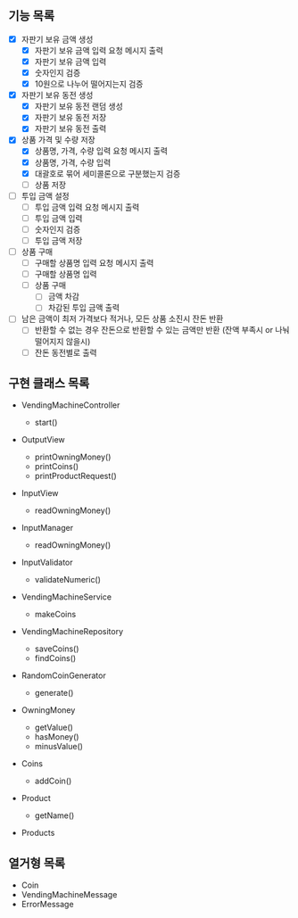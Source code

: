 ## 기능 목록
- [x] 자판기 보유 금액 생성
  - [x] 자판기 보유 금액 입력 요청 메시지 출력
  - [x] 자판기 보유 금액 입력
  - [x] 숫자인지 검증
  - [x] 10원으로 나누어 떨어지는지 검증
- [x] 자판기 보유 동전 생성
  - [x] 자판기 보유 동전 랜덤 생성
  - [x] 자판기 보유 동전 저장
  - [x] 자판기 보유 동전 출력
- [x] 상품 가격 및 수량 저장
  - [x] 상품명, 가격, 수량 입력 요청 메시지 출력
  - [x] 상품명, 가격, 수량 입력
  - [x] 대괄호로 묶어 세미콜론으로 구분했는지 검증
  - [ ] 상품 저장
- [ ] 투입 금액 설정
  - [ ] 투입 금액 입력 요청 메시지 출력
  - [ ] 투입 금액 입력
  - [ ] 숫자인지 검증
  - [ ] 투입 금액 저장
- [ ] 상품 구매
  - [ ] 구매할 상품명 입력 요청 메시지 출력
  - [ ] 구매할 상품명 입력
  - [ ] 상품 구매
    - [ ] 금액 차감
    - [ ] 차감된 투입 금액 출력
- [ ] 남은 금액이 최저 가격보다 적거나, 모든 상품 소진시 잔돈 반환
  - [ ] 반환할 수 없는 경우 잔돈으로 반환할 수 있는 금액만 반환 (잔액 부족시 or 나눠 떨어지지 않을시)
  - [ ] 잔돈 동전별로 출력

## 구현 클래스 목록

- VendingMachineController
  - start()

- OutputView
  - printOwningMoney()
  - printCoins()
  - printProductRequest()

- InputView
  - readOwningMoney()

- InputManager
  - readOwningMoney()

- InputValidator
  - validateNumeric()

- VendingMachineService
  - makeCoins

- VendingMachineRepository
  - saveCoins()
  - findCoins()

- RandomCoinGenerator
  - generate()

- OwningMoney
  - getValue()
  - hasMoney()
  - minusValue()

- Coins
  - addCoin()

- Product
  - getName()

- Products

## 열거형 목록
- Coin
- VendingMachineMessage
- ErrorMessage
